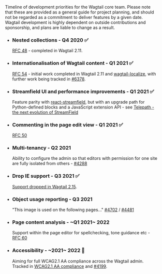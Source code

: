 Timeline of development priorities for the Wagtail core team. Please note that these are provided as a general guide for project planning, and should not be regarded as a commitment to deliver features by a given date. Wagtail development is highly dependent on outside contributions and sponsorship, and plans are liable to change as a result.

* ### Nested collections - Q4 2020 ✅
  [RFC 48](https://github.com/wagtail/rfcs/pull/48) - completed in Wagtail 2.11.
* ### Internationalisation of Wagtail content - Q1 2021 ✅
  [RFC 54](https://github.com/wagtail/rfcs/blob/master/text/054-internationalisation.md) - initial work completed in Wagtail 2.11 and [wagtail-localize](https://github.com/wagtail/wagtail-localize), with further work being tracked in [#6378](https://github.com/wagtail/wagtail/issues/6378).
* ### Streamfield UI and performance improvements - Q1 2021 ✅
  Feature parity with [react-streamfield](https://github.com/wagtail/wagtail-react-streamfield), but with an upgrade path for Python-defined blocks and a JavaScript extension API - see [Telepath - the next evolution of StreamField](https://wagtail.io/blog/telepath/)
* ### Commenting in the page edit view - Q1 2021 ✅
  [RFC 50](https://github.com/wagtail/rfcs/pull/50)
* ### Multi-tenancy - Q2 2021
  Ability to configure the admin so that editors with permission for one site are fully isolated from others - [#4288](https://github.com/wagtail/wagtail/issues/4288)
* ### Drop IE support - Q3 2021  ✅
  [Support dropped in Wagtail 2.15](https://docs.wagtail.io/en/stable/editor_manual/browser_issues.html#ie11).
* ### Object usage reporting - Q3 2021
  "This image is used on the following pages..." [#4702](https://github.com/wagtail/wagtail/issues/4702) / [#4481](https://github.com/wagtail/wagtail/issues/4481)
* ### Page content analysis - ~Q1 2021~ 2022
  Support within the page editor for spellchecking, tone guidance etc - [RFC 60](https://github.com/wagtail/rfcs/pull/60)
* ### Accessibility - ~2021~ 2022 🚧
  Aiming for full WCAG2.1 AA compliance across the Wagtail admin. Tracked in [WCAG2.1 AA compliance](https://github.com/wagtail/wagtail/projects/5) and [#4199](https://github.com/wagtail/wagtail/issues/4199).